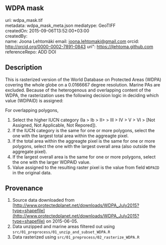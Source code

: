 ## WDPA mask

uri:       wdpa_mask.tif  
metadata:  wdpa_mask_meta.json
mediatype: GeoTIFF  
createdOn: 2015-09-06T13:52:00+03:00  
createdBy:  
  name:   Joona Lehtomäki
  email:  joona.lehtomaki@gmail.com
  orcid: http://orcid.org/0000-0002-7891-0843
  uri":   https://jlehtoma.github.com
referenceRepo: ADD DOI

## Description

This is rasterized version of the World Database on Protected Areas (WDPA) 
covering the whole globe on a 0.0166667 degree resolution. Marine PAs are 
excluded. Because of the heterogenous and overlapping content of the WDPA,
the rasterization uses the following decision logic in deciding which value
(WDPAID) is assigned: 

For overlapping polygons, 

1. Select the higher IUCN category 
(Ia > Ib > II> > III > IV > V > VI > [Not Assigned, Not Applicable, 
Not Repored]).
2. If the IUCN category is the same for one or more polygons, select the one 
with the largest total area within the aggreagte pixel.
3. If the total area within the aggreagte pixel is the same for one or more
polygons, select the one with the largest overall area (also outside the
aggregate pixel).
4. If the largest overall area is the same for one or more polygons, select
the one with the larger WDPAID value.
5. Value assigned to the resulting raster pixel is the value from field 
`WDPAID` in the original data.

## Provenance

1. Source data downloaded from [http://www.protectedplanet.net/downloads/WDPA_July2015?type=shapefile](http://www.protectedplanet.net/downloads/WDPA_July2015?type=shapefile) on 2015-06-05.
2. Data unzipped and marine areas filtered out using 
`src/01_preprocess/01_unzip_and_subset_WDPA.R`
3. Data rasterized using `src/01_preprocess/02_rasterize_WDPA.R`